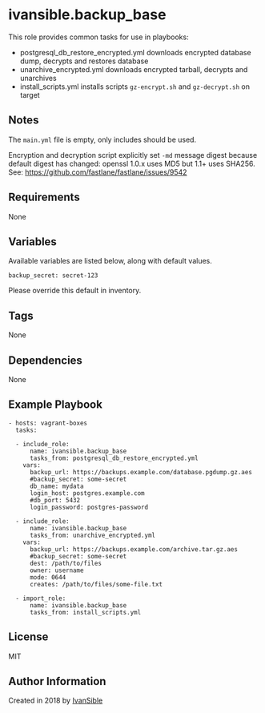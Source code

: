 # ivansible.backup_base

This role provides common tasks for use in playbooks:
- postgresql_db_restore_encrypted.yml
  downloads encrypted database dump, decrypts and restores database
- unarchive_encrypted.yml
  downloads encrypted tarball, decrypts and unarchives
- install_scripts.yml
  installs scripts `gz-encrypt.sh` and `gz-decrypt.sh` on target

## Notes

The `main.yml` file is empty, only includes should be used.

Encryption and decryption script explicitly set `-md` message digest because
default digest has changed: openssl 1.0.x uses MD5 but 1.1+ uses SHA256.
See: https://github.com/fastlane/fastlane/issues/9542


## Requirements

None


## Variables

Available variables are listed below, along with default values.

    backup_secret: secret-123

Please override this default in inventory.


## Tags

None

## Dependencies

None


## Example Playbook

    - hosts: vagrant-boxes
      tasks:

      - include_role:
          name: ivansible.backup_base
          tasks_from: postgresql_db_restore_encrypted.yml
        vars:
          backup_url: https://backups.example.com/database.pgdump.gz.aes
          #backup_secret: some-secret
          db_name: mydata
          login_host: postgres.example.com
          #db_port: 5432
          login_password: postgres-password

      - include_role:
          name: ivansible.backup_base
          tasks_from: unarchive_encrypted.yml
        vars:
          backup_url: https://backups.example.com/archive.tar.gz.aes
          #backup_secret: some-secret
          dest: /path/to/files
          owner: username
          mode: 0644
          creates: /path/to/files/some-file.txt

      - import_role:
          name: ivansible.backup_base
          tasks_from: install_scripts.yml


## License

MIT

## Author Information

Created in 2018 by [IvanSible](https://github.com/ivansible)
